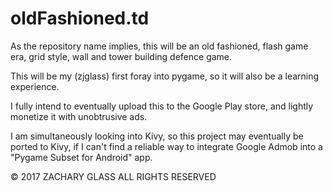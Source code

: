 # oldFashioned.td
As the repository name implies, this will be an old fashioned, flash game era, grid style, wall and tower building defence game. 

This will be my (zjglass) first foray into pygame, so it will also be a learning experience.

I fully intend to eventually upload this to the Google Play store, and lightly monetize it with unobtrusive ads.

I am simultaneously looking into Kivy, so this project may eventually be ported to Kivy, if I can't find a reliable way to integrate Google Admob into a "Pygame Subset for Android" app.

© 2017 ZACHARY GLASS ALL RIGHTS RESERVED
